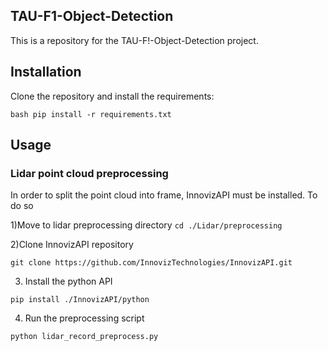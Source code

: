 ## TAU-F1-Object-Detection

This is a repository for the TAU-F!-Object-Detection project.

## Installation

Clone the repository and install the requirements:

```bash pip install -r requirements.txt ```

## Usage

### Lidar point cloud preprocessing
In order to split the point cloud into frame, InnovizAPI must be installed. To do so

1)Move to lidar preprocessing directory ```cd ./Lidar/preprocessing```

2)Clone InnovizAPI repository

``git clone https://github.com/InnovizTechnologies/InnovizAPI.git``

3) Install the python API

``pip install ./InnovizAPI/python``

4) Run the preprocessing script

``python lidar_record_preprocess.py``
